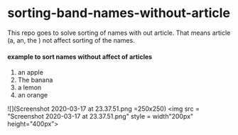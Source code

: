 # sorting-band-names-without-article

This repo goes to solve sorting of names with out article.
That means article (a, an, the ) not affect sorting of the names.

#### example to sort names without affect of articles

1. an apple
2. The banana
3. a lemon
4. an orange

![](Screenshot 2020-03-17 at 23.37.51.png =250x250)
<img src = "Screenshot 2020-03-17 at 23.37.51.png" style = width"200px" height="400px">

